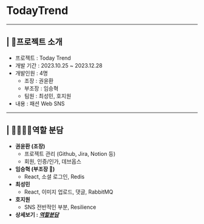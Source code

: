 # TodayTrend

---

## | 📖프로젝트 소개

- 프로젝트 : Today Trend
- 개발 기간 : 2023.10.25 ~ 2023.12.28
- 개발인원 : 4명
  - 조장 : 권윤환
  - 부조장 : 임승혁
  - 팀원 : 최성민, 호지원
- 내용 : 패션 Web SNS

---

## | 👨‍👩‍👧‍👧역할 분담

- **권윤환 (조장)**
  - 프로젝트 관리 (Github, Jira, Notion 등)
  - 회원, 인증/인가, 데브옵스
- **임승혁 (부조장 👑)**
  - React, 소셜 로그인, Redis
- **최성민**
  - React, 이미지 업로드, 댓글, RabbitMQ
- **호지원**
  - SNS 전반적인 부분, Resilience
- **상세보기 : *[역할분담](https://www.notion.so/2958fc434c614c41a3110d99aa686850?pvs=21)***